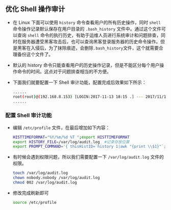 ## 优化 Shell 操作审计
- 在 Linux 下面可以使用 `history` 命令查看用户的所有历史操作，同时 `shell` 命令操作记录默认保存在用户目录的 `.bash_history` 文件中。通过这个文件可以查询 `shell` 命令的执行历史，有助于运维人员进行系统审计和问题排查，同时在服务器遭受黑客攻击后，也可以查询黑客登录服务器的历史命令操作。但是黑客在入侵后，为了抹除痕迹，会删除`.bash_history`文件，这个就需要合理备份这个文件了。
- 默认的 history 命令只能查看用户的历史操作记录，但是不能区分每个用户操作命令的时间。这点对于问题排查相当的不方便。
- 下面我们就要配置一下 Shell 审计功能，配置完成后效果如下所示：
  
  ```bash
  ......
  root(root)@(192.168.8.153) [LOGIN:2017-11-13 18:15 .] --- 2017/11/13 18:37:05 vim README.md
  ......
  ```

### 配置 Shell 审计功能
- 编辑 `/etc/profile` 文件，在最后增加如下内容：

  ```sh
  HISTTIMEFORMAT="%Y/%m/%d %T ";export HISTTIMEFORMAT
  export HISTORY_FILE=/var/log/audit.log  #记录存放位置
  export PROMPT_COMMAND='{ thisHistID=`history 1|awk "{print \\$1}"`;lastCommand=`history 1| awk "{\\$1=\"\" ;print}"`;user=`id -un`;whoStr=(`who -u am i`);realUser=${whoStr[0]};logMonth=${whoStr[2]};logDay=${whoStr[3]};logTime=${whoStr[4]};ip=${whoStr[6]};if [ ${thisHistID}x != ${lastHistID}x ];then echo -E $user\($realUser\)@$ip [LOGIN:$logMonth $logDay $logTime] --- $lastCommand ;lastHistID=$thisHistID;fi; } >> $HISTORY_FILE'
  ```
- 有时候会遇到权限问题，所以我们需要配置一下 `/var/log/audit.log` 文件的权限。
  
  ```bash
  touch /var/log/audit.log
  chown nobody.nobody /var/log/audit.log
  chmod 002 /var/log/audit.log
  ```

- 修改完成刷新即可
  
  ```bash
  source /etc/profile
  ```
